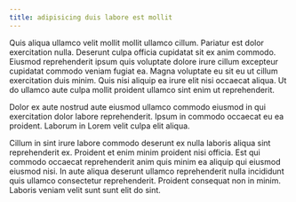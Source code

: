 ```yaml
---
title: adipisicing duis labore est mollit
---
```


Quis aliqua ullamco velit mollit mollit ullamco cillum. Pariatur est dolor exercitation nulla. Deserunt culpa officia cupidatat sit ex anim commodo. Eiusmod reprehenderit ipsum quis voluptate dolore irure cillum excepteur cupidatat commodo veniam fugiat ea. Magna voluptate eu sit eu ut cillum exercitation duis minim. Quis nisi aliquip ea irure elit nisi occaecat aliqua. Ut do ullamco aute culpa mollit proident ullamco sint enim ut reprehenderit.

Dolor ex aute nostrud aute eiusmod ullamco commodo eiusmod in qui exercitation dolor labore reprehenderit. Ipsum in commodo occaecat eu ea proident. Laborum in Lorem velit culpa elit aliqua.

Cillum in sint irure labore commodo deserunt ex nulla laboris aliqua sint reprehenderit ex. Proident et enim minim proident nisi officia. Est qui commodo occaecat reprehenderit anim quis minim ea aliquip qui eiusmod eiusmod nisi. In aute aliqua deserunt ullamco reprehenderit nulla incididunt quis ullamco consectetur reprehenderit. Proident consequat non in minim. Laboris veniam velit sunt sunt elit do sint.
